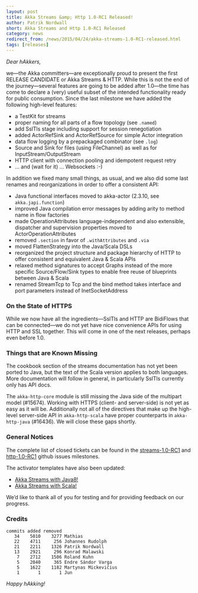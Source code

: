 ```yaml
---
layout: post
title: Akka Streams &amp; Http 1.0-RC1 Released!
author: Patrik Nordwall
short: Akka Streams and Http 1.0-RC1 Released
category: news
redirect_from: /news/2015/04/24/akka-streams-1.0-RC1-released.html
tags: [releases]
---
```


*Dear hAkkers,*

we—the Akka committers—are exceptionally proud to present the first RELEASE CANDIDATE or Akka Streams & HTTP. While this is not the end of the journey—several features are going to be added after 1.0—the time has come to declare a (very) useful subset of the intended functionality ready for public consumption. Since the last milestone we have added the following high-level features:

- a TestKit for streams
- proper naming for all parts of a flow topology (see `.named`)
- add SslTls stage including support for session renegotiation
- added ActorRefSink and ActorRefSource for simple Actor integration
- data flow logging by a prepackaged combinator (see `.log`)
- Source and Sink for files (using FileChannel) as well as for InputStream/OutputStream
- HTTP client with connection pooling and idempotent request retry
- … and (wait for it) … Websockets :-)

In addition we fixed many small things, as usual, and we also did some last renames and reorganizations in order to offer a consistent API:

- Java functional interfaces moved to akka-actor (2.3.10, see `akka.japi.function`)
- improved Java compilation error messages by adding arity to method name in flow factories
- made OperationAttributes language-independent and also extensible, dispatcher and supervision properties moved to ActorOperationAttributes
- removed `.section` in favor of `.withAttributes` and `.via`
- moved FlattenStrategy into the Java/Scala DSLs
- reorganized the project structure and package hierarchy of HTTP to offer consistent and equivalent Java & Scala APIs
- relaxed method signatures to accept Graphs instead of the more specific Source/Flow/Sink types to enable free reuse of blueprints between Java & Scala
- renamed StreamTcp to Tcp and the bind method takes interface and port parameters instead of InetSocketAddress

### On the State of HTTPS ###

While we now have all the ingredients—SslTls and HTTP are BidiFlows that can be connected—we do not yet have nice convenience APIs for using HTTP and SSL together. This will come in one of the next releases, perhaps even before 1.0.

### Things that are Known Missing ###

The cookbook section of the streams documentation has not yet been ported to Java, but the text of the Scala version applies to both languages. More documentation will follow in general, in particularly SslTls currently only has API docs.

The `akka-http-core` module is still missing the Java side of the multipart model (#15674).
Working with HTTPS (client- and server-side) is not yet as easy as it will be. 
Additionally not all of the directives that make up the high-level server-side API in `akka-http-scala` have proper counterparts in `akka-http-java` (#16436). We will close these gaps shortly.

### General Notices ###

The complete list of closed tickets can be found in the [streams-1.0-RC1](https://github.com/akka/akka/issues?q=milestone%3Astreams-1.0-RC1+is%3Aclosed) and [http-1.0-RC1](https://github.com/akka/akka/issues?q=milestone%3Ahttp-1.0-RC1+is%3Aclosed) github issues milestones.

The activator templates have also been updated:

- [Akka Streams with Java8!](https://developer.lightbend.com/start/)
- [Akka Streams with Scala!](https://developer.lightbend.com/start/)

We’d like to thank all of you for testing and for providing feedback on our progress.


### Credits ###

    commits added removed
       34    5010    3277 Mathias
       22    4711     256 Johannes Rudolph
       21    2211    1326 Patrik Nordwall
       13    2921     296 Konrad Malawski
        7    2712    1506 Roland Kuhn
        5    2040     365 Endre Sándor Varga
        5    1622    1182 Martynas Mickevičius
        1       1       1 Jun

*Happy hAkking!*
